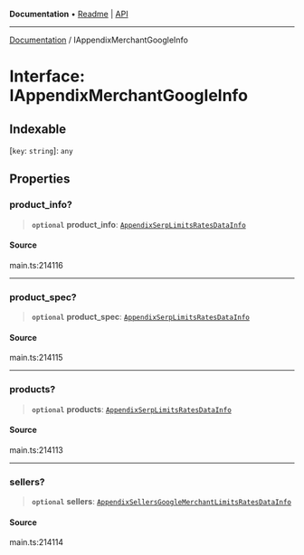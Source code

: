 **Documentation** • [Readme](../README.md) \| [API](../globals.md)

***

[Documentation](../README.md) / IAppendixMerchantGoogleInfo

# Interface: IAppendixMerchantGoogleInfo

## Indexable

 \[`key`: `string`\]: `any`

## Properties

### product\_info?

> **`optional`** **product\_info**: [`AppendixSerpLimitsRatesDataInfo`](../classes/AppendixSerpLimitsRatesDataInfo.md)

#### Source

main.ts:214116

***

### product\_spec?

> **`optional`** **product\_spec**: [`AppendixSerpLimitsRatesDataInfo`](../classes/AppendixSerpLimitsRatesDataInfo.md)

#### Source

main.ts:214115

***

### products?

> **`optional`** **products**: [`AppendixSerpLimitsRatesDataInfo`](../classes/AppendixSerpLimitsRatesDataInfo.md)

#### Source

main.ts:214113

***

### sellers?

> **`optional`** **sellers**: [`AppendixSellersGoogleMerchantLimitsRatesDataInfo`](../classes/AppendixSellersGoogleMerchantLimitsRatesDataInfo.md)

#### Source

main.ts:214114
